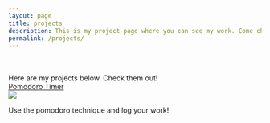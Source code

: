 ```yaml
---
layout: page
title: projects
description: This is my project page where you can see my work. Come check them out.
permalink: /projects/
---
```


<br>
<br>
Here are my projects below. Check them out!

<div class="box">

  <div class="item-container">
    <div>
      <a href="/projects/pomodoro">Pomodoro Timer</a>
    </div>
    <div>
    <img src="../images/tomato.jpg" >
    </div>
    <div>
    <p>Use the pomodoro technique and log your work!</p>
    </div>
  </div>

</div>
